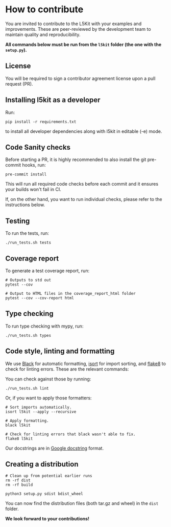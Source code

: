 How to contribute
==

You are invited to contribute to the L5Kit with your examples and improvements.
These are peer-reviewed by the development team to maintain quality and reproducibility.

**All commands below must be run from the `l5kit` folder (the one with the `setup.py`).**

## License
You will be required to sign a contributor agreement license upon a pull request (PR).


## Installing l5kit as a developer
Run:
```shell script
pip install -r requirements.txt 
```
to install all developer dependencies along with l5kit in editable (-e) mode.

## Code Sanity checks
Before starting a PR, it is highly recommended to also install the git pre-commit hooks, run:
```shell script
pre-commit install 
```
This will run all required code checks before each commit and it ensures your builds 
won't fail in CI.

If, on the other hand, you want to run individual checks, please refer to the instructions below.

## Testing
To run the tests, run:

```shell script
./run_tests.sh tests
```

## Coverage report

To generate a test coverage report, run:

```shell script
# Outputs to std out
pytest --cov

# Output to HTML files in the coverage_report_html folder
pytest --cov --cov-report html
```

## Type checking

To run type checking with mypy, run:

```shell script
./run_tests.sh types
```

## Code style, linting and formatting

We use [Black](https://black.readthedocs.io/en/stable/) for automatic formatting, [isort](https://github.com/timothycrosley/isort) for import sorting, and [flake8](https://flake8.pycqa.org/en/latest/) to check for linting errors. These are the relevant commands:

You can check against those by running:

```shell script
./run_tests.sh lint

```

Or, if you want to apply those formatters:

```shell
# Sort imports automatically.
isort l5kit --apply --recursive

# Apply formatting.
black l5kit

# Check for linting errors that black wasn't able to fix.
flake8 l5kit

```

Our docstrings are in [Google docstring](https://sphinxcontrib-napoleon.readthedocs.io/en/latest/example_google.html) format.

## Creating a distribution

```shell
# Clean up from potential earlier runs
rm -rf dist
rm -rf build

python3 setup.py sdist bdist_wheel
```

You can now find the distribution files (both tar.gz and wheel) in the `dist` folder.

**We look forward to your contributions!**
